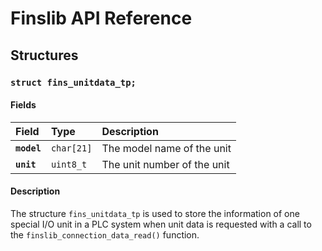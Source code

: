 # Finslib API Reference

## Structures

### `struct fins_unitdata_tp;`

#### Fields

| Field | Type | Description |
| :--- | :--- | :--- |
|**`model`**|`char[21]`|The model name of the unit|
|**`unit`**|`uint8_t`|The unit number of the unit|

#### Description

The structure `fins_unitdata_tp` is used to store the information of one special I/O unit in a PLC system when unit data
is requested with a call to the `finslib_connection_data_read()` function.
